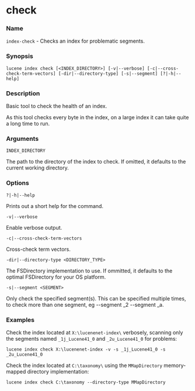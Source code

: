 # check

### Name

`index-check` - Checks an index for problematic segments.

### Synopsis

```console
lucene index check [<INDEX_DIRECTORY>] [-v|--verbose] [-c|--cross-check-term-vectors] [-dir|--directory-type] [-s|--segment] [?|-h|--help]
```

### Description

Basic tool to check the health of an index. 

As this tool checks every byte in the index, on a large index it can take quite a long time to run.

### Arguments

`INDEX_DIRECTORY`

The path to the directory of the index to check. If omitted, it defaults to the current working directory.

### Options

`?|-h|--help`

Prints out a short help for the command.

`-v|--verbose`

Enable verbose output.

`-c|--cross-check-term-vectors`

Cross-check term vectors.

`-dir|--directory-type <DIRECTORY_TYPE>`

The FSDirectory implementation to use. If ommitted, it defaults to the optimal FSDirectory for your OS platform.

`-s|--segment <SEGMENT>`

Only check the specified segment(s). This can be specified multiple times, to check more than one segment, eg --segment _2 --segment _a.

### Examples

Check the index located at `X:\lucenenet-index\` verbosely, scanning only the segments named `_1j_Lucene41_0` and `_2u_Lucene41_0` for problems:

```console
lucene index check X:\lucenenet-index -v -s _1j_Lucene41_0 -s _2u_Lucene41_0
```


Check the index located at `C:\taxonomy\` using the `MMapDirectory` memory-mapped directory implementation:

```console
lucene index check C:\taxonomy --directory-type MMapDirectory
```

